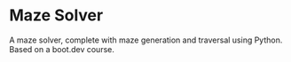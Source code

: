 # Maze Solver

A maze solver, complete with maze generation and traversal using Python. Based on a boot.dev course. 
